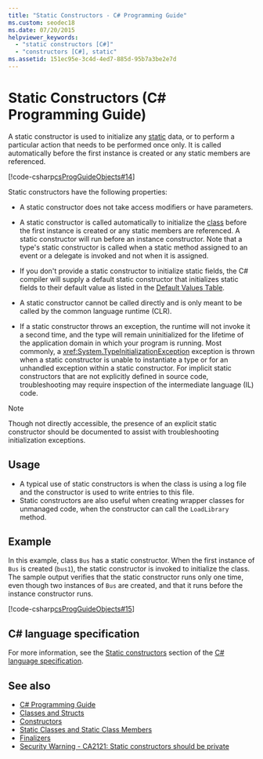 ```yaml
---
title: "Static Constructors - C# Programming Guide"
ms.custom: seodec18
ms.date: 07/20/2015
helpviewer_keywords: 
  - "static constructors [C#]"
  - "constructors [C#], static"
ms.assetid: 151ec95e-3c4d-4ed7-885d-95b7a3be2e7d
---
```

# Static Constructors (C# Programming Guide)
A static constructor is used to initialize any [static](../../../csharp/language-reference/keywords/static.md) data, or to perform a particular action that needs to be performed once only. It is called automatically before the first instance is created or any static members are referenced.  
  
 [!code-csharp[csProgGuideObjects#14](~/samples/snippets/csharp/VS_Snippets_VBCSharp/csProgGuideObjects/CS/Objects.cs#14)]  
  
 Static constructors have the following properties:  
  
- A static constructor does not take access modifiers or have parameters.  
  
- A static constructor is called automatically to initialize the [class](../../../csharp/language-reference/keywords/class.md) before the first instance is created or any static members are referenced. A static constructor will run before an instance constructor. Note that a type's static constructor is called when a static method assigned to an event or a delegate is invoked and not when it is assigned.

- If you don't provide a static constructor to initialize static fields, the C# compiler will supply a default static constructor that initializes static fields to their default value as listed in the [Default Values Table](../../../csharp/language-reference/keywords/default-values-table.md). 

- A static constructor cannot be called directly and is only meant to be called by the common language runtime (CLR).  
  
- If a static constructor throws an exception, the runtime will not invoke it a second time, and the type will remain uninitialized for the lifetime of the application domain in which your program is running. Most commonly, a <xref:System.TypeInitializationException> exception is thrown when a static constructor is unable to instantiate a type or for an unhandled exception within a static constructor. For implicit static constructors that are not explicitly defined in source code, troubleshooting may require inspection of the intermediate language (IL) code.

> [!Note]
> Though not directly accessible, the presence of an explicit static constructor should be documented to assist with troubleshooting initialization exceptions.

## Usage

- A typical use of static constructors is when the class is using a log file and the constructor is used to write entries to this file.  
- Static constructors are also useful when creating wrapper classes for unmanaged code, when the constructor can call the `LoadLibrary` method.  
  
  
## Example  
 In this example, class `Bus` has a static constructor. When the first instance of `Bus` is created (`bus1`), the static constructor is invoked to initialize the class. The sample output verifies that the static constructor runs only one time, even though two instances of `Bus` are created, and that it runs before the instance constructor runs.  
  
 [!code-csharp[csProgGuideObjects#15](~/samples/snippets/csharp/VS_Snippets_VBCSharp/csProgGuideObjects/CS/Objects.cs#15)]
 
## C# language specification  
For more information, see the [Static constructors](~/_csharplang/spec/classes.md#static-constructors) section of the [C# language specification](../../language-reference/language-specification/index.md).
  
## See also

- [C# Programming Guide](../../../csharp/programming-guide/index.md)
- [Classes and Structs](../../../csharp/programming-guide/classes-and-structs/index.md)
- [Constructors](../../../csharp/programming-guide/classes-and-structs/constructors.md)
- [Static Classes and Static Class Members](../../../csharp/programming-guide/classes-and-structs/static-classes-and-static-class-members.md)
- [Finalizers](../../../csharp/programming-guide/classes-and-structs/destructors.md)
- [Security Warning - CA2121: Static constructors should be private](https://docs.microsoft.com/en-us/visualstudio/code-quality/ca2121-static-constructors-should-be-private)
